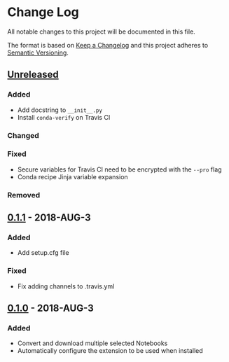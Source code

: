 # Change Log
All notable changes to this project will be documented in this file.

The format is based on [Keep a Changelog](http://keepachangelog.com/)
and this project adheres to [Semantic Versioning](http://semver.org/).

## [Unreleased]
### Added
- Add docstring to `__init__.py`
- Install `conda-verify` on Travis CI

### Changed

### Fixed
- Secure variables for Travis CI need to be encrypted with the `--pro` flag
- Conda recipe Jinja variable expansion

### Removed

## [0.1.1] - 2018-AUG-3
### Added
- Add setup.cfg file

### Fixed
- Fix adding channels to .travis.yml

## [0.1.0] - 2018-AUG-3
### Added
- Convert and download multiple selected Notebooks
- Automatically configure the extension to be used when installed

[Unreleased]: https://github.com/bryanwweber/convert_and_download/compare/v0.1.1...HEAD
[0.1.1]: https://github.com/bryanwweber/convert_and_download/compare/v0.1.0...v0.1.1
[0.1.0]: https://github.com/bryanwweber/convert_and_download/compare/604b40c1df95b9097f7797efef2a463c597fda00...v0.1.0
